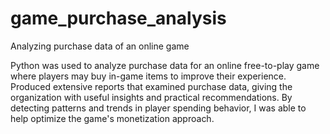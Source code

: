 # game_purchase_analysis
Analyzing purchase data of an online game 

Python was used to analyze purchase data for an online free-to-play game where players may buy in-game items to improve their experience. Produced extensive reports that examined purchase data, giving the organization with useful insights and practical recommendations. By detecting patterns and trends in player spending behavior, I was able to help optimize the game's monetization approach.




